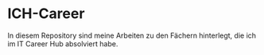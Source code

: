 # ICH-Career
In diesem Repository sind meine Arbeiten zu den Fächern hinterlegt, die ich im IT Career Hub absolviert habe.
